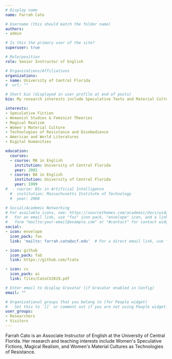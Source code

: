 ```yaml
---
# Display name
name: Farrah Cato

# Username (this should match the folder name)
authors:
- admin

# Is this the primary user of the site?
superuser: true

# Role/position
role: Senior Instructor of English

# Organizations/Affiliations
organizations:
- name: University of Central Florida
#  url: ""

# Short bio (displayed in user profile at end of posts)
bio: My research interests include Speculative Texts and Material Cultures, with particular emphasis on the intersectional feminist elements of such texts.

interests:
- Speculative Fiction
- Womanist Studies & Feminist Theories
- Magical Realism
- Women's Material Culture
- Technologies of Resistance and Disobedience
- American and World Literatures
- Digital Humanities

education:
  courses:
  - course: MA in English
    institution: University of Central Florida
    year: 2001
  - course: BA in English
    institution: University of Central Florida
    year: 1999
#  - course: BSc in Artificial Intelligence
  #  institution: Massachusetts Institute of Technology
  #  year: 2008

# Social/Academic Networking
# For available icons, see: https://sourcethemes.com/academic/docs/widgets/#icons
#   For an email link, use "fas" icon pack, "envelope" icon, and a link in the
#   form "mailto:your-email@example.com" or "#contact" for contact widget.
social:
- icon: envelope
  icon_pack: fas
  link: 'mailto: farrah.cato@ucf.edu'  # For a direct email link, use "mailto:test@example.org".

- icon: github
  icon_pack: fab
  link: https://github.com/fcato

- icon: cv
  icon_pack: ai
  link: files/CatoCV2019.pdf

# Enter email to display Gravatar (if Gravatar enabled in Config)
email: ""

# Organizational groups that you belong to (for People widget)
#   Set this to `[]` or comment out if you are not using People widget.  
user_groups:
- Researchers
- Visitors
---
```


Farrah Cato is an Associate Instructor of English at the University of Central Florida. Her research and teaching interests include Women's Speculative Fictions, Magical Realism, and Women's Material Cultures as Technologies of Resistance.
